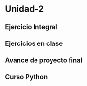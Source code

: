 # Unidad-2

## Ejercicio Integral

## Ejercicios en clase

## Avance de proyecto final

## Curso Python 
